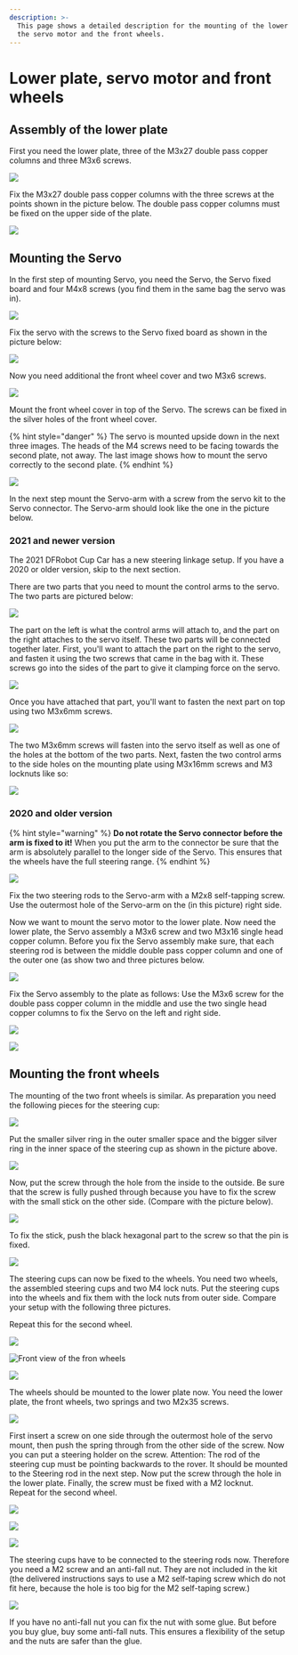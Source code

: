 ```yaml
---
description: >-
  This page shows a detailed description for the mounting of the lower plate,
  the servo motor and the front wheels.
---
```


# Lower plate, servo motor and front wheels

## Assembly of the lower plate

First you need the lower plate, three of the M3x27 double pass copper columns and three M3x6 screws.

![](../../../.gitbook/assets/20191217_142511.jpg)

Fix the M3x27 double pass copper columns with the three screws at the points shown in the picture below. The double pass copper columns must be fixed on the upper side of the plate.

![](../../../.gitbook/assets/20191217_142608.jpg)

## Mounting the Servo

In the first step of mounting Servo, you need the Servo, the Servo fixed board and four M4x8 screws \(you find them in the same bag the servo was in\).

![](../../../.gitbook/assets/20191217_135205.jpg)

Fix the servo with the screws to the Servo fixed board as shown in the picture below:

![](../../../.gitbook/assets/20191217_135614.jpg)

Now you need additional the front wheel cover and two M3x6 screws.

![](../../../.gitbook/assets/20191217_135812.jpg)

Mount the front wheel cover in top of the Servo. The screws can be fixed in the silver holes of the front wheel cover.

{% hint style="danger" %}
The servo is mounted upside down in the next three images. The heads of the M4 screws need to be facing towards the second plate, not away. The last image shows how to mount the servo correctly to the second plate.
{% endhint %}

![](../../../.gitbook/assets/20191217_140838.jpg)

In the next step mount the Servo-arm with a screw from the servo kit to the Servo connector. The Servo-arm should look like the one in the picture below. 

### 2021 and newer version

The 2021 DFRobot Cup Car has a new steering linkage setup. If you have a 2020 or older version, skip to the next section.

There are two parts that you need to mount the control arms to the servo. The two parts are pictured below:

![](../../../.gitbook/assets/img_1686.jpg)

The part on the left is what the control arms will attach to, and the part on the right attaches to the servo itself. These two parts will be connected together later. First, you'll want to attach the part on the right to the servo, and fasten it using the two screws that came in the bag with it. These screws go into the sides of the part to give it clamping force on the servo.

![](../../../.gitbook/assets/img_1687.jpg)

Once you have attached that part, you'll want to fasten the next part on top using two M3x6mm screws. 

![](../../../.gitbook/assets/img_1688.jpg)

The two M3x6mm screws will fasten into the servo itself as well as one of the holes at the bottom of the two parts. Next, fasten the two control arms to the side holes on the mounting plate using M3x16mm screws and M3 locknuts like so:

![](../../../.gitbook/assets/img_1695.jpg)

### 2020 and older version

{% hint style="warning" %}
**Do not rotate the Servo connector before the arm is fixed to it!** When you put the arm to the connector be sure that the arm is absolutely parallel to the longer side of the Servo. This ensures that the wheels have the full steering range.
{% endhint %}

![](../../../.gitbook/assets/20191217_142126.jpg)

Fix the two steering rods to the Servo-arm with a M2x8 self-tapping screw. Use the outermost hole of the Servo-arm on the \(in this picture\) right side.

Now we want to mount the servo motor to the lower plate. Now need the lower plate, the Servo assembly a M3x6 screw and two M3x16 single head copper column. Before you fix the Servo assembly make sure, that each steering rod is between the middle double pass copper column and one of the outer one \(as show two and three pictures below.

![](../../../.gitbook/assets/20191217_142747.jpg)

Fix the Servo assembly to the plate as follows: Use the M3x6 screw for the double pass copper column in the middle and use the two single head copper columns to fix the Servo on the left and right side. 

![](../../../.gitbook/assets/20191217_143729.jpg)

![](../../../.gitbook/assets/20191217_143840.jpg)

## Mounting the front wheels

The mounting of the two front wheels is similar. As preparation you need the following pieces for the steering cup:

![](../../../.gitbook/assets/steering_cup_edit.jpg)

Put the smaller silver ring in the outer smaller space and the bigger silver ring in the inner space of the steering cup as shown in the picture above. 

![](../../../.gitbook/assets/20191217_144445.jpg)

Now, put the screw through the hole from the inside to the outside. Be sure that the screw is fully pushed through because you have to fix the screw with the small stick on the other side. \(Compare with the picture below\).

![](../../../.gitbook/assets/20191217_144608.jpg)

To fix the stick, push the black hexagonal part to the screw so that the pin is fixed.

![](../../../.gitbook/assets/20191217_144704.jpg)

The steering cups can now be fixed to the wheels. You need two wheels, the assembled steering cups and  two M4 lock nuts. Put the steering cups into the wheels and fix them with the lock nuts from outer side. Compare your setup with the following three pictures.

Repeat this for the second wheel.

![](../../../.gitbook/assets/20191217_144916.jpg)

![Front view of the fron wheels](../../../.gitbook/assets/20191217_145127.jpg)

![](../../../.gitbook/assets/20191217_145121.jpg)

The wheels should be mounted to the lower plate now. You need the lower plate, the front wheels, two springs and two M2x35 screws.

![](../../../.gitbook/assets/20191217_145515.jpg)

First insert a screw on one side through the outermost hole of the servo mount, then push the spring through from the other side of the screw. Now you can put a steering holder on the screw. Attention: The rod of the steering cup must be pointing backwards to the rover. It should be mounted to the Steering rod in the next step. Now put the screw through the hole in the lower plate. Finally, the screw must be fixed with a M2 locknut.   
Repeat for the second wheel.

![](../../../.gitbook/assets/20191217_150131.jpg)

![](../../../.gitbook/assets/20191217_150126.jpg)

![](../../../.gitbook/assets/front_wheels_steering_mount.jpg)

The steering cups have to be connected to the steering rods now. Therefore you need a M2 screw and an anti-fall nut. They are not included in the kit \(the delivered instructions says to use a M2 self-taping screw which do not fit here, because the hole is too big for the M2 self-taping screw.\)

![](../../../.gitbook/assets/20191218_155730.jpg)

If you have no anti-fall nut you can fix the nut with some glue. But before you buy glue, buy some anti-fall nuts. This ensures a flexibility of the setup and the nuts are safer than the glue.

